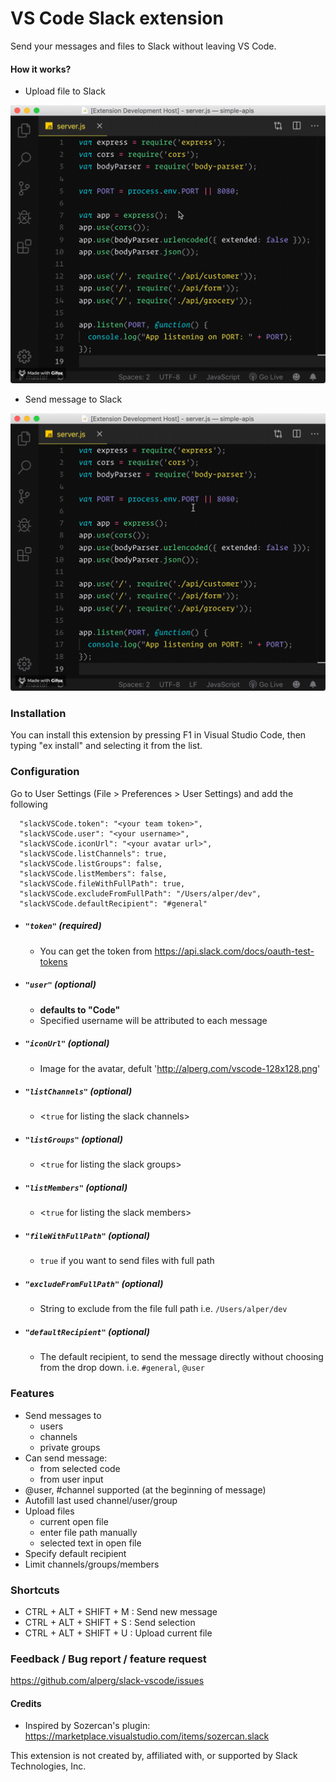 # VS Code Slack extension
Send your messages and files to Slack without leaving VS Code.

#### How it works?
* Upload file to Slack

![Send message](assets/upload.gif)

* Send message to Slack

![Upload file](assets/message.gif)

### Installation
You can install this extension by pressing F1 in Visual Studio Code, then typing "ex install" and selecting it from the list.

### Configuration
Go to User Settings (File > Preferences > User Settings) and add the following 
```
  "slackVSCode.token": "<your team token>",
  "slackVSCode.user": "<your username>",
  "slackVSCode.iconUrl": "<your avatar url>",
  "slackVSCode.listChannels": true,
  "slackVSCode.listGroups": false,
  "slackVSCode.listMembers": false,
  "slackVSCode.fileWithFullPath": true,
  "slackVSCode.excludeFromFullPath": "/Users/alper/dev",
  "slackVSCode.defaultRecipient": "#general"
```

* ##### `"token"` (required)
    * You can get the token from https://api.slack.com/docs/oauth-test-tokens

* ##### `"user"` (optional)
    * **defaults to "Code"**
    * Specified username will be attributed to each message

* ##### `"iconUrl"` (optional)
    * Image for the avatar, defult 'http://alperg.com/vscode-128x128.png'

* ##### `"listChannels"` (optional)
    * <`true` for listing the slack channels>

* ##### `"listGroups"` (optional)
    * <`true` for listing the slack groups>

* ##### `"listMembers"` (optional)
    * <`true` for listing the slack members>

* ##### `"fileWithFullPath"` (optional)
    * `true` if you want to send files with full path

* ##### `"excludeFromFullPath"` (optional)
    * String to exclude from the file full path i.e. `/Users/alper/dev`

* ##### `"defaultRecipient"` (optional)
    * The default recipient, to send the message directly without choosing from the drop down. i.e. `#general`, `@user`

### Features
* Send messages to
    * users
    * channels
    * private groups
* Can send message:
    * from selected code
    * from user input
* @user, #channel supported (at the beginning of message)
* Autofill last used channel/user/group
* Upload files
    * current open file
    * enter file path manually
    * selected text in open file
* Specify default recipient
* Limit channels/groups/members

### Shortcuts
* CTRL + ALT + SHIFT + M : Send new message
* CTRL + ALT + SHIFT + S : Send selection
* CTRL + ALT + SHIFT + U : Upload current file

### Feedback / Bug report / feature request
https://github.com/alperg/slack-vscode/issues

   
#### Credits
* Inspired by Sozercan's plugin: https://marketplace.visualstudio.com/items/sozercan.slack

This extension is not created by, affiliated with, or supported by Slack Technologies, Inc.